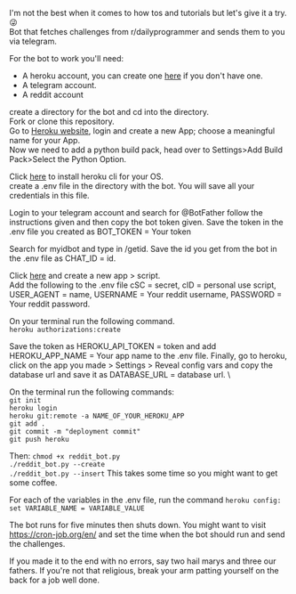I'm not the best when it comes to how tos and tutorials but let's give it a try. 😜 \
Bot that fetches challenges from r/dailyprogrammer and sends them to you via telegram.

For the bot to work you'll need: 
* A heroku account, you can create one [here](https://signup.heroku.com) if you don't have one. 
* A telegram account. 
* A reddit account

create a directory for the bot and cd into the directory. \
Fork or clone this repository. \
Go to [Heroku website](heroku.com), login and create a new App; choose a meaningful name for your App. \
Now we need to add a python build pack, head over to Settings>Add Build Pack>Select the Python Option. 

Click [here](https://devcenter.heroku.com/articles/heroku-cli) to install heroku cli for your OS. \
create a .env file in the directory with the bot. You will save all your credentials in this file. 

Login to your telegram account and search for @BotFather follow the instructions given and then copy the bot token  given.
Save the token in the .env file you created as BOT_TOKEN = Your token 

Search for myidbot and type in /getid. Save the id you get from the bot in the .env file as CHAT_ID = id. 

Click [here](https://ssl.reddit.com/prefs/apps/) and create a new app > script. \
Add the following to the .env file cSC = secret, cID = personal use script, USER_AGENT = name, USERNAME = Your reddit username, PASSWORD = Your reddit password. 

On your terminal run the following command. \
`heroku authorizations:create`

Save the token as HEROKU_API_TOKEN = token and add HEROKU_APP_NAME = Your app name to the .env file.
Finally, go to heroku, click on the app you made > Settings > Reveal config vars and copy the database url and save it as DATABASE_URL = database url. \

On the terminal run the following commands: \
`git init` \
`heroku login` \
`heroku git:remote -a NAME_OF_YOUR_HEROKU_APP` \
`git add .` \
`git commit -m "deployment commit"` \
`git push heroku`

Then:
`chmod +x reddit_bot.py` \
`./reddit_bot.py --create` \
`./reddit_bot.py --insert` This takes some time so you might want to get some coffee.

For each of the variables in the .env file, run the command `heroku config: set VARIABLE_NAME = VARIABLE_VALUE`

The bot runs for five minutes then shuts down. You might want to visit https://cron-job.org/en/ and set the time when the bot should run and send the challenges.

If you made it to the end with no errors, say two hail marys and three our fathers. If you're not that religious, break your arm patting yourself on the back for a job well done.

